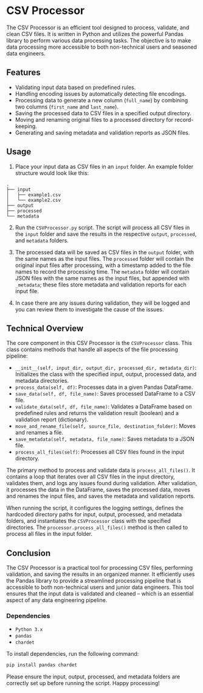 # CSV Processor

The CSV Processor is an efficient tool designed to process, validate, and clean CSV files. It is written in Python and utilizes the powerful Pandas library to perform various data processing tasks. The objective is to make data processing more accessible to both non-technical users and seasoned data engineers.

## Features

- Validating input data based on predefined rules.
- Handling encoding issues by automatically detecting file encodings.
- Processing data to generate a new column (`full_name`) by combining two columns (`first_name` and `last_name`).
- Saving the processed data to CSV files in a specified output directory.
- Moving and renaming original files to a processed directory for record-keeping.
- Generating and saving metadata and validation reports as JSON files.

## Usage

1. Place your input data as CSV files in an `input` folder. An example folder structure would look like this:

```
.
├── input
│   ├── example1.csv
│   └── example2.csv
├── output
├── processed
└── metadata
```

2. Run the `CSVProcessor.py` script. The script will process all CSV files in the `input` folder and save the results in the respective `output`, `processed`, and `metadata` folders.

3. The processed data will be saved as CSV files in the `output` folder, with the same names as the input files. The `processed` folder will contain the original input files after processing, with a timestamp added to the file names to record the processing time. The `metadata` folder will contain JSON files with the same names as the input files, but appended with `_metadata`; these files store metadata and validation reports for each input file.

4. In case there are any issues during validation, they will be logged and you can review them to investigate the cause of the issues.

## Technical Overview

The core component in this CSV Processor is the `CSVProcessor` class. This class contains methods that handle all aspects of the file processing pipeline:

- `__init__(self, input_dir, output_dir, processed_dir, metadata_dir)`: Initializes the class with the specified input, output, processed data, and metadata directories.
- `process_data(self, df)`: Processes data in a given Pandas DataFrame.
- `save_data(self, df, file_name)`: Saves processed DataFrame to a CSV file.
- `validate_data(self, df, file_name)`: Validates a DataFrame based on predefined rules and returns the validation result (boolean) and a validation report (dictionary).
- `move_and_rename_file(self, source_file, destination_folder)`: Moves and renames a file.
- `save_metadata(self, metadata, file_name)`: Saves metadata to a JSON file.
- `process_all_files(self)`: Processes all CSV files found in the input directory.

The primary method to process and validate data is `process_all_files()`. It contains a loop that iterates over all CSV files in the input directory, validates them, and logs any issues found during validation. After validation, it processes the data in the DataFrame, saves the processed data, moves and renames the input files, and saves the metadata and validation reports.

When running the script, it configures the logging settings, defines the hardcoded directory paths for input, output, processed, and metadata folders, and instantiates the `CSVProcessor` class with the specified directories. The `processor.process_all_files()` method is then called to process all files in the input folder.



## Conclusion

The CSV Processor is a practical tool for processing CSV files, performing validation, and saving the results in an organized manner. It efficiently uses the Pandas library to provide a streamlined processing pipeline that is accessible to both non-technical users and junior data engineers. This tool ensures that the input data is validated and cleaned – which is an essential aspect of any data engineering pipeline.

### Dependencies

- `Python 3.x`
- `pandas`
- `chardet`

To install dependencies, run the following command:

```bash
pip install pandas chardet
```

Please ensure the input, output, processed, and metadata folders are correctly set up before running the script. Happy processing!








